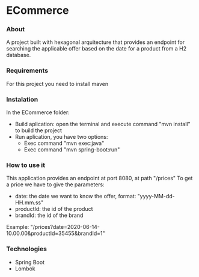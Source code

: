 # ECommerce

### About
A project built with hexagonal arquitecture that provides an endpoint for searching the applicable offer based on the date for a product from a H2 database.

### Requirements
For this project you need to install maven

### Instalation
In the ECommerce folder:
- Build aplication: open the terminal and execute command "mvn install" to build the project
- Run aplication, you have two options:
	- Exec command "mvn	exec:java"
	- Exec command "mvn spring-boot:run"

### How to use it
This application provides an endpoint at port 8080, at path "/prices"
To get a price we have to give the parameters:
 - date: the date we want to know the offer, format: "yyyy-MM-dd-HH.mm.ss"
 - productId: the id of the product
 - brandId: the id of the brand
 
Example: "/prices?date=2020-06-14-10.00.00&productId=35455&brandId=1"

### Technologies
 - Spring Boot
 - Lombok